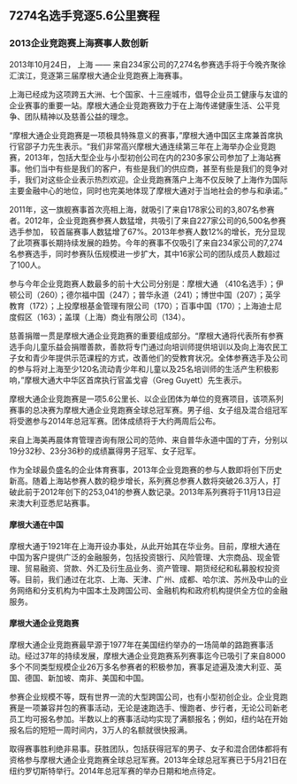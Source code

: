 ## 7274名选手竞逐5.6公里赛程 

### 2013企业竞跑赛上海赛事人数创新

2013年10月24日， 上海 —— 来自234家公司的7,274名参赛选手将于今晚齐聚徐汇滨江，竞逐第三届摩根大通企业竞跑赛上海赛事。

上海已经成为这项跨五大洲、七个国家、十三座城市，倡导企业员工健康与友谊的企业赛事的重要一站。摩根大通企业竞跑赛致力于在上海传递健康生活、公平竞争、团队精神以及慈善公益的理念。

“摩根大通企业竞跑赛是一项极具特殊意义的赛事，”摩根大通中国区主席兼首席执行官邵子力先生表示。“我们非常高兴摩根大通连续第三年在上海举办企业竞跑赛，2013年，包括大型企业与小型初创公司在内的230多家公司参加了上海站赛事。他们当中有些是我们的客户，有些是我们的供应商，甚至有些是我们的竞争对手，我们对这些企业表示热烈欢迎。企业竞跑赛落户上海不仅反映了上海作为国际主要金融中心的地位，同时也完美地体现了摩根大通对于当地社会的参与和承诺。”

2011年，这一旗舰赛事首次亮相上海，就吸引了来自178家公司的3,807名参赛者。2012年，企业竞跑赛参赛人数猛增，共吸引了来自227家公司的6,500名参赛选手参加， 较首届赛事人数猛增了67%。2013年参赛人数12%的增长，充分显现了此项赛事长期持续发展的趋势。今年的赛事不仅吸引了来自234家公司的7,274名参赛选手，同时参赛队伍规模进一步扩大，其中16家公司的团队成员人数超过了100人。

参与今年企业竞跑赛人数最多的前十大公司分别是：摩根大通 （410名选手）；伊顿公司（260）；德尔福中国（247）；普华永道（241）；博世中国（207）；英孚教育（172）；上投摩根基金管理有限公司（170）；百事中国（170）；上海迪士尼度假区（163）；盖璞（上海）商业有限公司（134）。


慈善捐赠一贯是摩根大通企业竞跑赛的重要组成部分。“摩根大通将代表所有参赛选手向儿童乐益会捐赠善款，善款将专门通过向培训师提供培训以及向上海农民工子女和青少年提供示范课程的方式，改善他们的受教育状况。全体参赛选手及公司的参与将对上海至少120名流动青少年和儿童以及25名培训师的生活产生积极影响，”摩根大通大中华区首席执行官盖戈睿（Greg Guyett）先生表示。

摩根大通企业竞跑赛是一项5.6公里长、以企业团体为单位的竞赛项目，该项系列赛事的总决赛为摩根大通企业竞跑赛全球总冠军赛。男子组、女子组及混合组冠军将受邀参与2014年总冠军赛。团体成绩将于大约两周后公布。

来自上海美再晨体育管理咨询有限公司的范帅、来自普华永道中国的丁卉，分别以19分32秒、23分36秒的成绩赢得男子冠军、女子冠军。


作为全球最负盛名的企业体育赛事，2013年企业竞跑赛的参与人数即将创下历史新高。随着上海站参赛人数的稳步增长，系列赛总参赛人数将突破26.3万人，打破此前于2012年创下的253,041的参赛人数记录。2013年系列赛将于11月13日迎来澳大利亚悉尼站赛事。

#### 摩根大通在中国

摩根大通于1921年在上海开设办事处，从此开始其在华业务。目前，摩根大通在中国为客户提供广泛的金融服务，包括投资银行、风险管理、大宗商品、现金管理、贸易融资、贷款、外汇及衍生品业务、资产管理、期货经纪和私募股权投资等。目前，我们通过在北京、上海、天津、广州、成都、哈尔滨、苏州及中山的业务网络和分支机构为中国本土及跨国公司、金融机构和政府机构提供全方位的金融服务。

#### 摩根大通企业竞跑赛

摩根大通企业竞跑赛最早源于1977年在美国纽约举办的一场简单的路跑赛事活动。经过37年的持续发展，摩根大通企业竞跑赛系列赛事迄今已吸引了来自8000多个不同类型规模企业26万多名参赛者的积极参加，赛事足迹遍及澳大利亚、英国、德国、新加坡、南非、美国和中国。

参赛企业规模不等，既有世界一流的大型跨国公司，也有小型初创企业。企业竞跑赛是一项兼容并包的赛事活动，无论是速跑选手、慢跑者、步行者，无论公司新老员工均可报名参加。半数以上的赛事活动均实现了满额报名；例如，纽约站在开始报名后的短短一周时间内，3万人的名额就很快报满。

取得赛事胜利绝非易事。获胜团队，包括获得冠军的男子、女子和混合团体都将有资格参与摩根大通企业竞跑赛全球总冠军赛。2013年全球总冠军赛已于5月21日在纽约罗切斯特举行。2014年总冠军赛的举办日期和地点待定。

